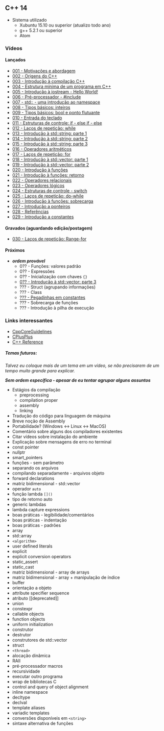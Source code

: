 ## C++ 14

- Sistema utilizado
  - Xubuntu 15.10 ou superior (atualizo todo ano)
  - g++ 5.2.1 ou superior
  - Atom

### Vídeos

#### Lançados

- [001 - Motivações e abordagem](000-050/001.md)
- [002 - Origens do C++](000-050/002.md)
- [003 - Introdução à compilação C++](000-050/003.md)
- [004 - Estrutura mínima de um programa em C++](000-050/004.md)
- [005 - Introdução à iostream - Hello World!](000-050/005.md)
- [006 - Pré-processador - #include](000-050/006.md)
- [007 - std:: - uma introdução ao namespace](000-050/007.md)
- [008 - Tipos básicos: inteiros](000-050/008.md)
- [009 - Tipos básicos: bool e ponto flutuante](000-050/009.md)
- [010 - Entrada do teclado](000-050/010.md)
- [011 - Estruturas de controle: if - else if - else](000-050/011.md)
- [012 - Laços de repetição: while](000-050/012.md)
- [013 - Introdução à std::string: parte 1](000-050/013.md)
- [014 - Introdução à std::string: parte 2](000-050/014.md)
- [015 - Introdução à std::string: parte 3](000-050/015.md)
- [016 - Operadores aritméticos](000-050/016.md)
- [017 - Laços de repetição: for](000-050/017.md)
- [018 - Introdução à std::vector: parte 1](000-050/018.md)
- [019 - Introdução à std::vector: parte 2](000-050/019.md)
- [020 - Introdução à funções](000-050/020.md)
- [021 - Introdução à funções: retorno](000-050/021.md)
- [022 - Operadores relacionais](000-050/022.md)
- [023 - Operadores lógicos](000-050/023.md)
- [024 - Estruturas de controle - switch](000-050/024.md)
- [025 - Laços de repetição: do-while](000-050/025.md)
- [026 - Introdução à funções: sobrecarga](000-050/026.md)
- [027 - Introdução a ponteiros](000-050/027.md)
- [028 - Referências](000-050/028.md)
- [029 - Introdução a constantes](000-050/029.md)

#### Gravados (aguardando edição/postagem)

- [030 - Laços de repetição: Range-for](000-050/030.md)

#### Próximos
- ***ordem provável***  
  - 0?? - Funções: valores padrão
  - 0?? - Expressões
  - 0?? - Inicialização com chaves `{}`
  - [0?? - Introdução à std::vector: parte 3](000-050/vector_part3.md)
  - ??? - Struct (agrupando informações)
  - ??? - Class
  - [??? - Pegadinhas em constantes](000-050/const_tricky.md)
  - ??? - Sobrecarga de funções
  - ??? - Introdução à pilha de execução

### Links interessantes

- [CppCoreGuidelines](https://github.com/isocpp/CppCoreGuidelines/blob/master/CppCoreGuidelines.md)
- [CPlusPlus](http://www.cplusplus.com/reference/)
- [C++ Reference](https://en.cppreference.com/w/cpp)

##### Temas futuros:
*Talvez eu coloque mais de um tema em um vídeo, se não precisarem de um tempo muito grande para explicar.*

***Sem  ordem  específica - apesar de eu tentar agrupar alguns assuntos***


- Estágios da compilação
  - preprocessing
  - compilation proper
  - assembly
  - linking
- Tradução do código para linguagem de máquina
- Breve noção de Assembly
- Portabilidade? (Windows <-> Linux <-> MacOS)
- Comentário sobre alguns dos compiladores existentes
- Citar vídeos sobre instalação do ambiente
- Explicação sobre mensagens de erro no terminal
- const pointer
- nullptr
- smart_pointers
- funções - sem parâmetro
- separando os arquivos
- compilando separadamente - arquivos objeto
- forward declarations
- matriz bidimensional - std::vector
- operador `auto`
- função lambda `[]()`
- tipo de retorno auto
- generic lambdas
- lambda capture expressions
- boas práticas - legibilidade/comentários
- boas práticas - indentação
- boas práticas - padrões
- array
- std::array
- `<algorithm>`
- user defined literals
- explicit
- explicit conversion operators
- static_assert
- static_cast
- matriz bidimensional - array de arrays
- matriz bidimensional - array + manipulação de índice
- buffer
- orientação a objeto
- attribute specifier sequence
- atributo [[deprecated]]
- union
- constexpr
- callable objects
- function objects
- uniform initialization
- construtor
- destrutor
- construtores de std::vector
- struct
- `<thread>`
- alocação dinâmica
- RAII
- pré-processador macros
- recursividade
- executar outro programa
- wrap de bibliotecas C
- control and query of object alignment
- inline namespace
- decltype
- declval
- template aliases
- variadic templates
- conversões disponíveis em `<string>`
- sintaxe alternativa de funções
